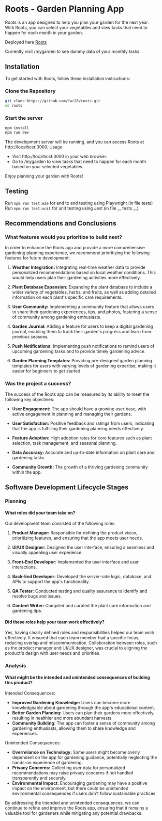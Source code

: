 # Roots - Garden Planning App

Roots is an app designed to help you plan your garden for the next year. With Roots, you can select your vegetables and view tasks that need to happen for each month in your garden.

Deployed here [Roots](https://roots-bice.vercel.app)

Currently visit /mygarden to see dummy data of your monthly tasks.

## Installation

To get started with Roots, follow these installation instructions:

### Clone the Repository

```bash
git clone https://github.com/fac28/roots.git
cd roots
```

### Start the server

```bash
npm install
npm run dev
```

The development server will be running, and you can access Roots at http://localhost:3000.
Usage

- Visit http://localhost:3000 in your web browser.
- Go to /mygarden to view tasks that need to happen for each month based on your selected vegetables.

Enjoy planning your garden with Roots!

## Testing

Run `npm run test:e2e` for end to end testing using Playwright (in file tests)
Run `npm run test:unit` for unit testing using Jest (in file __ tests  __)

## Recommendations and Conclusions

### What features would you prioritize to build next?
In order to enhance the Roots app and provide a more comprehensive gardening planning experience, we recommend prioritizing the following features for future development:

1. **Weather Integration:** Integrating real-time weather data to provide personalized recommendations based on local weather conditions. This would help users plan their gardening activities more effectively.

2. **Plant Database Expansion:** Expanding the plant database to include a wider variety of vegetables, herbs, and fruits, as well as adding detailed information on each plant's specific care requirements.

3. **User Community:** Implementing a community feature that allows users to share their gardening experiences, tips, and photos, fostering a sense of community among gardening enthusiasts.

4. **Garden Journal:** Adding a feature for users to keep a digital gardening journal, enabling them to track their garden's progress and learn from previous seasons.

5. **Push Notifications:** Implementing push notifications to remind users of upcoming gardening tasks and to provide timely gardening advice.

6. **Garden Planning Templates:** Providing pre-designed garden planning templates for users with varying levels of gardening expertise, making it easier for beginners to get started.

### Was the project a success?
The success of the Roots app can be measured by its ability to meet the following key objectives:

- **User Engagement:** The app should have a growing user base, with active engagement in planning and managing their gardens.

- **User Satisfaction:** Positive feedback and ratings from users, indicating that the app is fulfilling their gardening planning needs effectively.

- **Feature Adoption:** High adoption rates for core features such as plant selection, task management, and seasonal planning.

- **Data Accuracy:** Accurate and up-to-date information on plant care and gardening tasks.

- **Community Growth:** The growth of a thriving gardening community within the app.

## Software Development Lifecycle Stages

### Planning

#### What roles did your team take on?
Our development team consisted of the following roles:

1. **Product Manager:** Responsible for defining the product vision, prioritizing features, and ensuring that the app meets user needs.

2. **UI/UX Designer:** Designed the user interface, ensuring a seamless and visually appealing user experience.

3. **Front-End Developer:** Implemented the user interface and user interactions.

4. **Back-End Developer:** Developed the server-side logic, database, and APIs to support the app's functionality.

5. **QA Tester:** Conducted testing and quality assurance to identify and resolve bugs and issues.

6. **Content Writer:** Compiled and curated the plant care information and gardening tips.

#### Did these roles help your team work effectively?
Yes, having clearly defined roles and responsibilities helped our team work effectively. It ensured that each team member had a specific focus, reducing overlap and miscommunication. Collaboration between roles, such as the product manager and UI/UX designer, was crucial to aligning the product's design with user needs and priorities.

### Analysis

#### What might be the intended and unintended consequences of building this product?
Intended Consequences:
- **Improved Gardening Knowledge:** Users can become more knowledgeable about gardening through the app's educational content.
- **Better Garden Planning:** Users can plan their gardens more effectively, resulting in healthier and more abundant harvests.
- **Community Building:** The app can foster a sense of community among gardening enthusiasts, allowing them to share knowledge and experiences.

Unintended Consequences:
- **Overreliance on Technology:** Some users might become overly dependent on the app for gardening guidance, potentially neglecting the hands-on experience of gardening.
- **Privacy Concerns:** Collecting user data for personalized recommendations may raise privacy concerns if not handled transparently and securely.
- **Environmental Impact:** Encouraging gardening may have a positive impact on the environment, but there could be unintended environmental consequences if users don't follow sustainable practices.

By addressing the intended and unintended consequences, we can continue to refine and improve the Roots app, ensuring that it remains a valuable tool for gardeners while mitigating any potential drawbacks.
